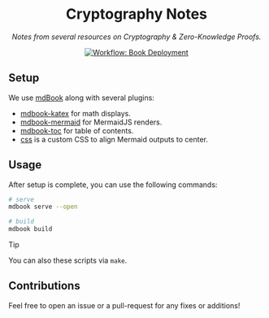 <p align="center">
  <h1 align="center">
    Cryptography Notes
  </h1>
  <p align="center"><i>Notes from several resources on Cryptography & Zero-Knowledge Proofs.</i></p>
</p>

<p align="center"> 
    <a href="crypto.erhant.me" target="_blank">
        <img alt="Workflow: Book Deployment" src="https://github.com/erhant/crypto-notes/actions/workflows/deploy-book.yml/badge.svg?branch=master">
    </a>
</p>

## Setup

We use [mdBook](https://github.com/rust-lang/mdBook) along with several plugins:

- [mdbook-katex](https://github.com/lzanini/mdbook-katex) for math displays.
- [mdbook-mermaid](https://github.com/badboy/mdbook-mermaid) for MermaidJS renders.
- [mdbook-toc](https://github.com/badboy/mdbook-toc) for table of contents.
- [css](./custom.css) is a custom CSS to align Mermaid outputs to center.

## Usage

After setup is complete, you can use the following commands:

```sh
# serve
mdbook serve --open

# build
mdbook build
```

> [!TIP]
>
> You can also these scripts via `make`.

## Contributions

Feel free to open an issue or a pull-request for any fixes or additions!
